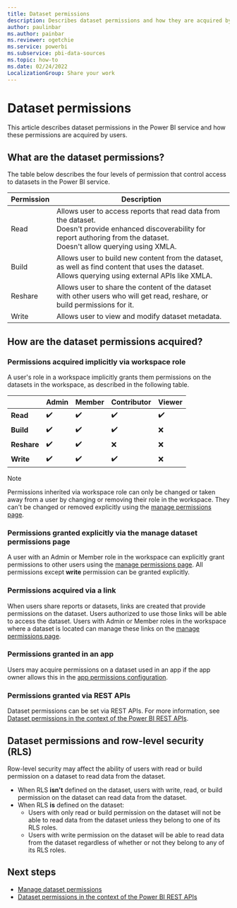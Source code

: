```yaml
---
title: Dataset permissions
description: Describes dataset permissions and how they are acquired by users.
author: paulinbar
ms.author: painbar
ms.reviewer: ogetchie
ms.service: powerbi
ms.subservice: pbi-data-sources
ms.topic: how-to
ms.date: 02/24/2022
LocalizationGroup: Share your work
---
```

# Dataset permissions

This article describes dataset permissions in the Power BI service and how these permissions are acquired by users.

## What are the dataset permissions?

The table below describes the four levels of permission that control access to datasets in the Power BI service.  

|Permission  |Description  |
|------------|-------------|
|Read        |Allows user to access reports that read data from the dataset.<br>Doesn't provide enhanced discoverability for report authoring from the dataset.<br>Doesn't allow querying using XMLA.|
|Build       |Allows user to build new content from the dataset, as well as find content that uses the dataset.<br>Allows querying using external APIs like XMLA. |
|Reshare     |Allows user to share the content of the dataset with other users who will get read, reshare, or build permissions for it. |
|Write       |Allows user to view and modify dataset metadata. |

## How are the dataset permissions acquired?

### Permissions acquired implicitly via workspace role

A user's role in a workspace implicitly grants them permissions on the datasets in the workspace, as described in the following table.

|                                       |Admin  |Member  |Contributor  |Viewer |
|---------------------------------------|-------|--------|-------------|-------|
|**Read**                               |✔️     |✔️     |✔️           |✔️    |
|**Build**                              |✔️     |✔️     |✔️           |❌    |
|**Reshare**                            |✔️     |✔️     |❌           |❌    |
|**Write**                              |✔️     |✔️     |✔️           |❌    |

>[!NOTE]
>Permissions inherited via workspace role can only be changed or taken away from a user by changing or removing their role in the workspace. They can't be changed or removed explicitly using the [manage permissions page](service-datasets-manage-access-permissions.md).

### Permissions granted explicitly via the manage dataset permissions page

A user with an Admin or Member role in the workspace can explicitly grant permissions to other users using the [manage permissions page](service-datasets-manage-access-permissions.md). All permissions except **write** permission can be granted explicitly.

### Permissions acquired via a link

When users share reports or datasets, links are created that provide permissions on the dataset. Users authorized to use those links will be able to access the dataset. Users with Admin or Member roles in the workspace where a dataset is located can manage these links on the [manage permissions page](service-datasets-manage-access-permissions.md#manage-links-generated-for-report-sharing).

### Permissions granted in an app

Users may acquire permissions on a dataset used in an app if the app owner allows this in the [app permissions configuration](../collaborate-share/service-create-distribute-apps.md#publish-your-app). 

### Permissions granted via REST APIs

Dataset permissions can be set via REST APIs. For more information, see [Dataset permissions in the context of the Power BI REST APIs](../developer/embedded/datasets-permissions.md).

## Dataset permissions and row-level security (RLS)

Row-level security may affect the ability of users with read or build permission on a dataset to read data from the dataset.

* When RLS **isn't** defined on the dataset, users with write, read, or build permission on the dataset can read data from the dataset.
* When RLS **is** defined on the dataset:
    * Users with only read or build permission on the dataset will not be able to read data from the dataset unless they belong to one of its RLS roles.
    * Users with write permission on the dataset will be able to read data from the dataset regardless of whether or not they belong to any of its RLS roles.

## Next steps
* [Manage dataset permissions](service-datasets-manage-access-permissions.md)
* [Dataset permissions in the context of the Power BI REST APIs](../developer/embedded/datasets-permissions.md)
